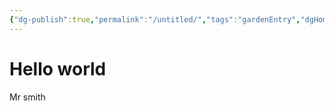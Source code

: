 ```yaml
---
{"dg-publish":true,"permalink":"/untitled/","tags":"gardenEntry","dgHomeLink":true,"dgPassFrontmatter":false}
---
```



# Hello world
Mr smith